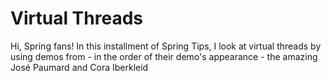 # Virtual Threads
Hi, Spring fans! In this installment of Spring Tips, I look at virtual threads by using demos from - in the order of their demo's appearance -  the amazing José Paumard and Cora Iberkleid
